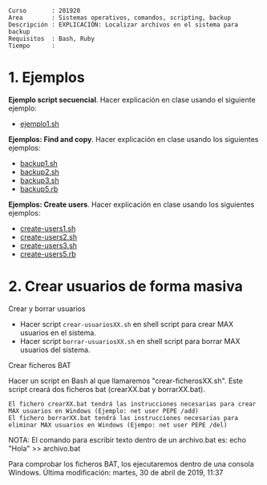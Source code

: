 
```
Curso       : 201920
Area        : Sistemas operativos, comandos, scripting, backup
Descripción : EXPLICACIÓN: Localizar archivos en el sistema para backup
Requisitos  : Bash, Ruby
Tiempo      :
```

# 1. Ejemplos

**Ejemplo script secuencial**. Hacer explicación en clase usando el siguiente ejemplo:
* [ejemplo1.sh](files/ejemplo1.sh)

**Ejemplos: Find and copy**. Hacer explicación en clase usando los siguientes ejemplos:
* [backup1.sh](files/backup1.sh)
* [backup2.sh](files/backup2.sh)
* [backup3.sh](files/backup3.sh)
* [backup5.rb](files/backup5.rb)

**Ejemplos: Create users**. Hacer explicación en clase usando los siguientes ejemplos:
* [create-users1.sh](files/create-users1.sh)
* [create-users2.sh](files/create-users2.sh)
* [create-users3.sh](files/create-users3.sh)
* [create-users5.rb](files/create-users5.rb)

# 2. Crear usuarios de forma masiva

Crear y borrar usuarios
* Hacer script `crear-usuariosXX.sh` en shell script para crear MAX usuarios en el sistema.
* Hacer script `borrar-usuariosXX.sh` en shell script para borrar MAX usuarios del sistema.

Crear ficheros BAT

Hacer un script en Bash al que llamaremos "crear-ficherosXX.sh". Este script creará dos ficheros bat (crearXX.bat y borrarXX.bat).

    El fichero crearXX.bat tendrá las instrucciones necesarias para crear MAX usuarios en Windows (Ejemplo: net user PEPE /add)
    El fichero borrarXX.bat tendrá las instrucciones necesarias para eliminar MAX usuarios en Windows (Ejempo: net user PEPE /del)

NOTA: El comando para escribir texto dentro de un archivo.bat es: echo "Hola" >> archivo.bat

Para comprobar los ficheros BAT, los ejecutaremos dentro de una consola Windows.
Última modificación: martes, 30 de abril de 2019, 11:37
